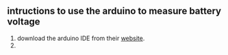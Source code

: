 ## intructions to use  the arduino to measure battery voltage

1. download the arduino IDE from their [website](https://www.arduino.cc/).
2. 